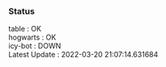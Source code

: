 ### Status


table : OK  
hogwarts : OK  
icy-bot : DOWN  
Latest Update : 2022-03-20 21:07:14.631684
